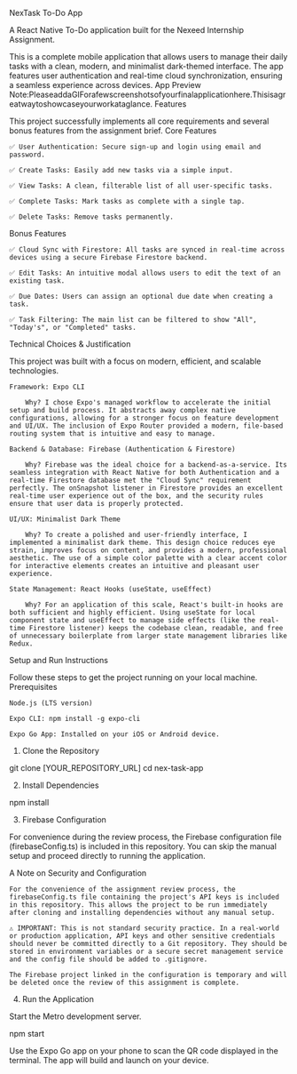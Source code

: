 NexTask To-Do App

A React Native To-Do application built for the Nexeed Internship Assignment.

This is a complete mobile application that allows users to manage their daily tasks with a clean, modern, and minimalist dark-themed interface. The app features user authentication and real-time cloud synchronization, ensuring a seamless experience across devices.
App Preview
Note:PleaseaddaGIForafewscreenshotsofyourfinalapplicationhere.Thisisagreatwaytoshowcaseyourworkataglance.
Features

This project successfully implements all core requirements and several bonus features from the assignment brief.
Core Features

    ✅ User Authentication: Secure sign-up and login using email and password.

    ✅ Create Tasks: Easily add new tasks via a simple input.

    ✅ View Tasks: A clean, filterable list of all user-specific tasks.

    ✅ Complete Tasks: Mark tasks as complete with a single tap.

    ✅ Delete Tasks: Remove tasks permanently.

Bonus Features

    ✅ Cloud Sync with Firestore: All tasks are synced in real-time across devices using a secure Firebase Firestore backend.

    ✅ Edit Tasks: An intuitive modal allows users to edit the text of an existing task.

    ✅ Due Dates: Users can assign an optional due date when creating a task.

    ✅ Task Filtering: The main list can be filtered to show "All", "Today's", or "Completed" tasks.

Technical Choices & Justification

This project was built with a focus on modern, efficient, and scalable technologies.

    Framework: Expo CLI

        Why? I chose Expo's managed workflow to accelerate the initial setup and build process. It abstracts away complex native configurations, allowing for a stronger focus on feature development and UI/UX. The inclusion of Expo Router provided a modern, file-based routing system that is intuitive and easy to manage.

    Backend & Database: Firebase (Authentication & Firestore)

        Why? Firebase was the ideal choice for a backend-as-a-service. Its seamless integration with React Native for both Authentication and a real-time Firestore database met the "Cloud Sync" requirement perfectly. The onSnapshot listener in Firestore provides an excellent real-time user experience out of the box, and the security rules ensure that user data is properly protected.

    UI/UX: Minimalist Dark Theme

        Why? To create a polished and user-friendly interface, I implemented a minimalist dark theme. This design choice reduces eye strain, improves focus on content, and provides a modern, professional aesthetic. The use of a simple color palette with a clear accent color for interactive elements creates an intuitive and pleasant user experience.

    State Management: React Hooks (useState, useEffect)

        Why? For an application of this scale, React's built-in hooks are both sufficient and highly efficient. Using useState for local component state and useEffect to manage side effects (like the real-time Firestore listener) keeps the codebase clean, readable, and free of unnecessary boilerplate from larger state management libraries like Redux.

Setup and Run Instructions

Follow these steps to get the project running on your local machine.
Prerequisites

    Node.js (LTS version)

    Expo CLI: npm install -g expo-cli

    Expo Go App: Installed on your iOS or Android device.

1. Clone the Repository

git clone [YOUR_REPOSITORY_URL]
cd nex-task-app

2. Install Dependencies

npm install

3. Firebase Configuration

For convenience during the review process, the Firebase configuration file (firebaseConfig.ts) is included in this repository. You can skip the manual setup and proceed directly to running the application.

A Note on Security and Configuration

    For the convenience of the assignment review process, the firebaseConfig.ts file containing the project's API keys is included in this repository. This allows the project to be run immediately after cloning and installing dependencies without any manual setup.

    ⚠️ IMPORTANT: This is not standard security practice. In a real-world or production application, API keys and other sensitive credentials should never be committed directly to a Git repository. They should be stored in environment variables or a secure secret management service and the config file should be added to .gitignore.

    The Firebase project linked in the configuration is temporary and will be deleted once the review of this assignment is complete.

4. Run the Application

Start the Metro development server.

npm start

Use the Expo Go app on your phone to scan the QR code displayed in the terminal. The app will build and launch on your device.
